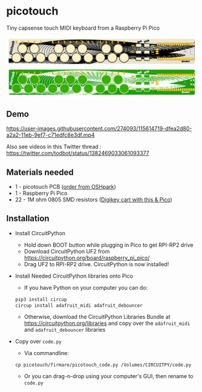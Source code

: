 # picotouch

Tiny capsense touch MIDI keyboard from a Raspberry Pi Pico

<img width=700 src="./docs/picotouch_top1.png"/>
<img width=700 src="./docs/picotouch_top2.png"/>

## Demo
https://user-images.githubusercontent.com/274093/115614719-dfea2d80-a2a2-11eb-9ef7-c71edfc8e3df.mp4

Also see videos in this Twitter thread : https://twitter.com/todbot/status/1382469033061093377

## Materials needed
- 1 - picotouch PCB ([order from OSHpark](https://oshpark.com/shared_projects/5MnI1jPf))
- 1 - Raspberry Pi Pico
- 22 - 1M ohm 0805 SMD resistors  ([Digikey cart with this & Pico](https://www.digikey.com/short/w381rn4w))


## Installation

- Install CircuitPython
  - Hold down BOOT button while plugging in Pico to get RPI-RP2 drive 
  - Download CircuitPython UF2 from https://circuitpython.org/board/raspberry_pi_pico/
  - Drag UF2 to RPI-RP2 drive. CircuitPython is now installed!

- Install Needed CircuitPython libraries onto Pico
  - If you have Python on your computer you can do:   
  ```
  pip3 install circup
  circup install adafruit_midi adafruit_debouncer
  ```
  - Otherwise, download the CircuitPython Libraries Bundle at https://circuitpython.org/libraries
    and copy over the `adafruit_midi` and `adafruit_debouncer` libraries

- Copy over `code.py`
  - Via commandline:
  ```
  cp picotouch/firmare/picotouch_code.py /Volumes/CIRCUITPY/code.py
  ```
  - Or you can drag-n-drop using your computer's GUI, then rename to `code.py`
